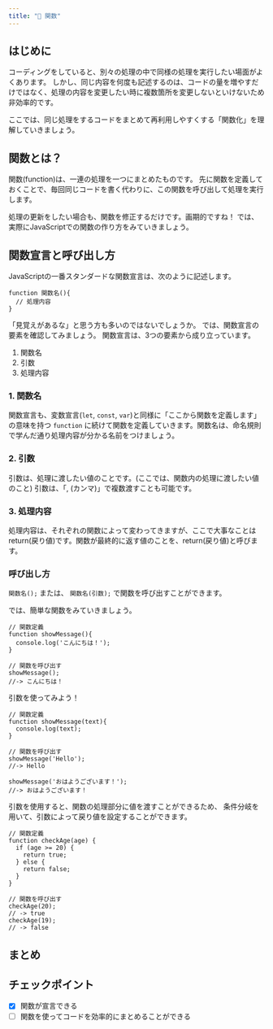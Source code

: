 ```yaml
---
title: "🔰 関数"
---
```


## はじめに
コーディングをしていると、別々の処理の中で同様の処理を実行したい場面がよくあります。
しかし、同じ内容を何度も記述するのは、コードの量を増やすだけではなく、処理の内容を変更したい時に複数箇所を変更しないといけないため非効率的です。

ここでは、同じ処理をするコードをまとめて再利用しやすくする「関数化」を理解していきましょう。

## 関数とは？
関数(function)は、一連の処理を一つにまとめたものです。
先に関数を定義しておくことで、毎回同じコードを書く代わりに、この関数を呼び出して処理を実行します。

処理の更新をしたい場合も、関数を修正するだけです。画期的ですね！
では、実際にJavaScriptでの関数の作り方をみていきましょう。

## 関数宣言と呼び出し方
JavaScriptの一番スタンダードな関数宣言は、次のように記述します。

```javascript:関数
function 関数名(){
  // 処理内容
}
```

「見覚えがあるな」と思う方も多いのではないでしょうか。
では、関数宣言の要素を確認してみましょう。
関数宣言は、3つの要素から成り立っています。

1. 関数名
2. 引数
3. 処理内容

### 1. 関数名
関数宣言も、変数宣言(`let`, `const`, `var`)と同様に「ここから関数を定義します」の意味を持つ `function` に続けて関数を定義していきます。関数名は、命名規則で学んだ通り処理内容が分かる名前をつけましょう。

### 2. 引数
引数は、処理に渡したい値のことです。(ここでは、関数内の処理に渡したい値のこと)
引数は、「, (カンマ)」で複数渡すことも可能です。

### 3. 処理内容
処理内容は、それぞれの関数によって変わってきますが、ここで大事なことはreturn(戻り値)です。関数が最終的に返す値のことを、return(戻り値)と呼びます。

### 呼び出し方
`関数名();` または、 `関数名(引数);` で関数を呼び出すことができます。

では、簡単な関数をみていきましょう。
```js:サンプル関数
// 関数定義
function showMessage(){
  console.log('こんにちは！');
}

// 関数を呼び出す
showMessage();
//-> こんにちは！
```

引数を使ってみよう！
```js:サンプル関数(引数)
// 関数定義
function showMessage(text){
  console.log(text);
}

// 関数を呼び出す
showMessage('Hello');
//-> Hello

showMessage('おはようございます！');
//-> おはようございます！
```

引数を使用すると、関数の処理部分に値を渡すことができるため、
条件分岐を用いて、引数によって戻り値を設定することができます。

```js:サンプル関数(引数)
// 関数定義
function checkAge(age) {
  if (age >= 20) {
    return true;
  } else {
    return false;
  }
}

// 関数を呼び出す
checkAge(20);
// -> true
checkAge(19);
// -> false
```

## まとめ


## チェックポイント
- [x] 関数が宣言できる
- [ ] 関数を使ってコードを効率的にまとめることができる